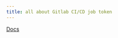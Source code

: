 ```yaml
---
title: all about Gitlab CI/CD job token
---
```


[Docs](https://docs.gitlab.com/16.10/ee/ci/jobs/ci_job_token.html#add-a-project-to-the-job-token-allowlist)
